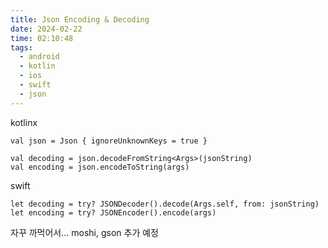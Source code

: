 ```yaml
---
title: Json Encoding & Decoding
date: 2024-02-22
time: 02:10:48
tags:
  - android
  - kotlin
  - ios
  - swift
  - json
---
```

kotlinx
```
val json = Json { ignoreUnknownKeys = true }

val decoding = json.decodeFromString<Args>(jsonString)
val encoding = json.encodeToString(args)
```

swift
```
let decoding = try? JSONDecoder().decode(Args.self, from: jsonString)
let encoding = try? JSONEncoder().encode(args)
```

자꾸 까먹어서...  moshi, gson 추가 예정